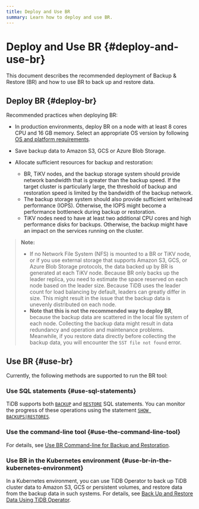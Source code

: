 ```yaml
---
title: Deploy and Use BR
summary: Learn how to deploy and use BR.
---
```


# Deploy and Use BR {#deploy-and-use-br}

This document describes the recommended deployment of Backup &#x26; Restore (BR) and how to use BR to back up and restore data.

## Deploy BR {#deploy-br}

Recommended practices when deploying BR:

-   In production environments, deploy BR on a node with at least 8 cores CPU and 16 GB memory. Select an appropriate OS version by following [OS and platform requirements](/hardware-and-software-requirements.md#os-and-platform-requirements).
-   Save backup data to Amazon S3, GCS or Azure Blob Storage.
-   Allocate sufficient resources for backup and restoration:

    -   BR, TiKV nodes, and the backup storage system should provide network bandwidth that is greater than the backup speed. If the target cluster is particularly large, the threshold of backup and restoration speed is limited by the bandwidth of the backup network.
    -   The backup storage system should also provide sufficient write/read performance (IOPS). Otherwise, the IOPS might become a performance bottleneck during backup or restoration.
    -   TiKV nodes need to have at least two additional CPU cores and high performance disks for backups. Otherwise, the backup might have an impact on the services running on the cluster.

> **Note:**
>
> -   If no Network File System (NFS) is mounted to a BR or TiKV node, or if you use external storage that supports Amazon S3, GCS, or Azure Blob Storage protocols, the data backed up by BR is generated at each TiKV node. Because BR only backs up the leader replica, you need to estimate the space reserved on each node based on the leader size. Because TiDB uses the leader count for load balancing by default, leaders can greatly differ in size. This might result in the issue that the backup data is unevenly distributed on each node.
> -   **Note that this is not the recommended way to deploy BR**, because the backup data are scattered in the local file system of each node. Collecting the backup data might result in data redundancy and operation and maintenance problems. Meanwhile, if you restore data directly before collecting the backup data, you will encounter the `SST file not found` error.

## Use BR {#use-br}

Currently, the following methods are supported to run the BR tool:

### Use SQL statements {#use-sql-statements}

TiDB supports both [`BACKUP`](/sql-statements/sql-statement-backup.md) and [`RESTORE`](/sql-statements/sql-statement-restore.md) SQL statements. You can monitor the progress of these operations using the statement [`SHOW BACKUPS|RESTORES`](/sql-statements/sql-statement-show-backups.md).

### Use the command-line tool {#use-the-command-line-tool}

For details, see [Use BR Command-line for Backup and Restoration](/br/use-br-command-line-tool.md).

### Use BR in the Kubernetes environment {#use-br-in-the-kubernetes-environment}

In a Kubernetes environment, you can use TiDB Operator to back up TiDB cluster data to Amazon S3, GCS or persistent volumes, and restore data from the backup data in such systems. For details, see [Back Up and Restore Data Using TiDB Operator](https://docs.pingcap.com/tidb-in-kubernetes/stable/backup-restore-overview).
